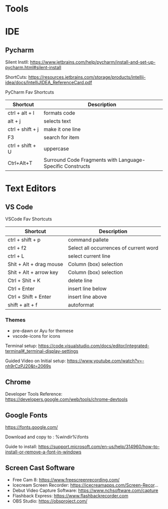 # Tools

# IDE

## Pycharm

Silent Instll: https://www.jetbrains.com/help/pycharm/install-and-set-up-pycharm.html#silent-install

ShortCuts: https://resources.jetbrains.com/storage/products/intellij-idea/docs/IntelliJIDEA_ReferenceCard.pdf

PyCharm Fav Shortcuts

|Shortcut | Description 
|--------|--------------------|
|ctrl + alt + l |formats code |
|alt + j |selects text |
|ctrl + shift + j |make it one line |
|F3 |search for item |
|ctrl + shift + U |uppercase |
|Ctrl+Alt+T |Surround Code Fragments with Language-Specific Constructs |


# Text Editors

## VS Code

VSCode Fav Shortcuts

|Shortcut | Description 
|--------|--------------------|
|ctrl + shift + p |command pallete |
|ctrl + f2 |Select all occurrences of current word |
|ctrl + L |select current line |
| Shit + Alt + drag mouse|Column (box) selection |
| Shit + Alt + arrow key|Column (box) selection |
| Ctrl + Shit + K| delete line |
|Ctrl + Enter| insert line below |
|Ctrl + Shift + Enter| insert line above |
|shift + alt + f |autoformat |

### Themes
- pre-dawn or Ayu for themese
- vscode-icons for icons

Terminal setup: https://code.visualstudio.com/docs/editor/integrated-terminal#_terminal-display-settings 

Guided Video on Initial setup: https://www.youtube.com/watch?v=-nh9rCzPJ20&t=2069s

## Chrome
Developer Tools Reference: https://developers.google.com/web/tools/chrome-devtools 

## Google Fonts
https://fonts.google.com/

Download and copy to : %windir%\fonts

Guide to install: https://support.microsoft.com/en-us/help/314960/how-to-install-or-remove-a-font-in-windows


## Screen Cast Software
- Free Cam 8: https://www.freescreenrecording.com/
- Icecream Screen Recorder: https://icecreamapps.com/Screen-Recor...
- Debut Video Capture Software: https://www.nchsoftware.com/capture
- Flashback Express: https://www.flashbackrecorder.com
- OBS Studio: https://obsproject.com/